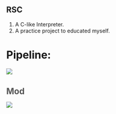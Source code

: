 RSC
---

1. A C-like Interpreter.
2. A practice project to educated myself.

# Pipeline:
<div><a href='//sketchviz.com/@mkchaos/c5a7dd802231fdfa4444bc6348bffb02'><img src='https://sketchviz.com/@mkchaos/c5a7dd802231fdfa4444bc6348bffb02/ba341d74fa8cc4d5fb92a4668e7e45c2ef20d64d.sketchy.png' style='max-width: 100%;'></a><br/><span style='font-size: 80%;color:#555;'>

# Mod
<div><a href='//sketchviz.com/@mkchaos/c5a7dd802231fdfa4444bc6348bffb02'><img src='https://sketchviz.com/@mkchaos/c5a7dd802231fdfa4444bc6348bffb02/4f9579154b61d6246ac331234a119e1d2a04db98.sketchy.png' style='max-width: 100%;'></a><br/><span style='font-size: 80%;color:#555;'>
